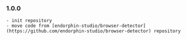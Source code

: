 ### 1.0.0
    - init repository
    - move code from [endorphin-studio/browser-detector](https://github.com/endorphin-studio/browser-detector) repository